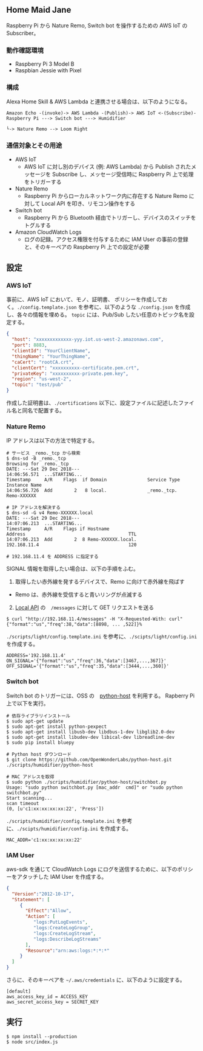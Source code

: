 ## Home Maid Jane

Raspberry Pi から Nature Remo, Switch bot を操作するための AWS IoT の Subscriber。

### 動作確認環境

- Raspberry Pi 3 Model B
- Raspbian Jessie with Pixel

### 構成

Alexa Home Skill & AWS Lambda と連携させる場合は、以下のようになる。

``` shell
Amazon Echo -(invoke)-> AWS Lambda -(Publish)-> AWS IoT <-(Subscribe)- Raspberry Pi ---> Switch bot ---> Humidifier
                                                                                     └-> Nature Remo --> Loom Right
```

### 通信対象とその用途

- AWS IoT
  - AWS IoT に対し別のデバイス (例: AWS Lambda) から Publish されたメッセージを Subscribe し、メッセージ受信時に Raspberry Pi 上で処理をトリガーする
- Nature Remo
  - Raspberry Pi からローカルネットワーク内に存在する Nature Remo に対して Local API を叩き、リモコン操作をする
- Switch bot
  - Raspberry Pi から Bluetooth 経由でトリガーし、デバイスのスイッチをトグルする
- Amazon CloudWatch Logs
  - ログの記録。アクセス権限を付与するために IAM User の事前の登録と、そのキーペアの Raspberry Pi 上での設定が必要


## 設定

### AWS IoT

事前に、AWS IoT において、モノ、証明書、 ポリシーを作成しておく。`./config.template.json` を参考に、以下のような `./config.json` を作成し、各々の情報を埋める。
`topic` には、Pub/Sub したい任意のトピック名を設定する。

``` json
{
  "host": "xxxxxxxxxxxxx-yyy.iot.us-west-2.amazonaws.com",
  "port": 8883,
  "clientId": "YourClientName",
  "thingName": "YourThingName",
  "caCert": "rootCA.crt",
  "clientCert": "xxxxxxxxxx-certificate.pem.crt",
  "privateKey": "xxxxxxxxxx-private.pem.key",
  "region": "us-west-2",
  "topic": "test/pub"
}
```

作成した証明書は、`./certifications` 以下に、設定ファイルに記述したファイル名と同名で配置する。

### Nature Remo

IP アドレスは以下の方法で特定する。

``` shell
# サービス _remo._tcp から検索
$ dns-sd -B _remo._tcp
Browsing for _remo._tcp
DATE: ---Sat 29 Dec 2018---
14:06:56.571  ...STARTING...
Timestamp     A/R    Flags  if Domain               Service Type         Instance Name
14:06:56.726  Add        2   8 local.               _remo._tcp.          Remo-XXXXXX

# IP アドレスを解決する
$ dns-sd -G v4 Remo-XXXXXX.local
DATE: ---Sat 29 Dec 2018---
14:07:06.213  ...STARTING...
Timestamp     A/R    Flags if Hostname                               Address                                      TTL
14:07:06.213  Add        2  8 Remo-XXXXXX.local.                     192.168.11.4                                 120

# 192.168.11.4 を ADDRESS に指定する
```

SIGNAL 情報を取得したい場合は、以下の手順をふむ。

1. 取得したい赤外線を発するデバイスで、Remo に向けて赤外線を飛ばす
  - Remo は、赤外線を受信すると青いリングが点滅する
2. [Local API](http://local.swagger.nature.global/) の　`/messages` に対して GET リクエストを送る

``` shell
$ curl "http://192.168.11.4/messages" -H "X-Requested-With: curl"
{"format":"us","freq":38,"data":[8898, ... ,522]}% 
```

`./scripts/light/config.template.ini` を参考に、`./scipts/light/config.ini` を作成する。

``` shell
ADDRESS='192.168.11.4'
ON_SIGNAL='{"format":"us","freq":36,"data":[3467,...,367]}'
OFF_SIGNAL='{"format":"us","freq":35,"data":[3444,...,360]}'
```

### Switch bot

Switch bot のトリガーには、OSS の　[python-host](https://github.com/OpenWonderLabs/python-host) を利用する。
Rapberry Pi 上で以下を実行。

``` shell
# 依存ライブラリインストール
$ sudo apt-get update
$ sudo apt-get install python-pexpect
$ sudo apt-get install libusb-dev libdbus-1-dev libglib2.0-dev 
$ sudo apt-get install libudev-dev libical-dev libreadline-dev
$ sudo pip install bluepy

# Python host ダウンロード
$ git clone https://github.com/OpenWonderLabs/python-host.git ./scripts/humidifier/python-host

# MAC アドレスを取得
$ sudo python ./scripts/humidifier/python-host/switchbot.py
Usage: "sudo python switchbot.py [mac_addr  cmd]" or "sudo python switchbot.py"
Start scanning...
scan timeout
(0, [u'c1:xx:xx:xx:xx:22', 'Press'])
```

`./scripts/humidifier/config.template.ini` を参考に、`./scipts/humidifier/config.ini` を作成する。

``` shell
MAC_ADDR='c1:xx:xx:xx:xx:22'
```

### IAM User

aws-sdk を通じて CloudWatch Logs にログを送信するために、以下のポリシーをアタッチした IAM User を作成する。

``` json
{
  "Version":"2012-10-17",
  "Statement": [
     {
       "Effect":"Allow",
       "Action": [
          "logs:PutLogEvents",
          "logs:CreateLogGroup",
          "logs:CreateLogStream",
          "logs:DescribeLogStreams"
       ],
       "Resource":"arn:aws:logs:*:*:*"
     }
  ]
}
```

さらに、そのキーペアを `~/.aws/credentials` に、以下のように設定する。

```
[default]
aws_access_key_id = ACCESS_KEY
aws_secret_access_key = SECRET_KEY
```

## 実行

``` shell
$ npm install --production
$ node src/index.js
```
